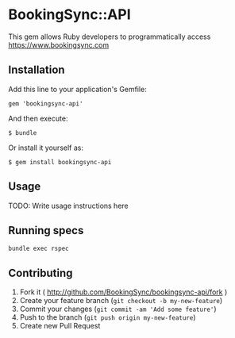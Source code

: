 # BookingSync::API

This gem allows Ruby developers to programmatically access https://www.bookingsync.com

## Installation

Add this line to your application's Gemfile:

    gem 'bookingsync-api'

And then execute:

    $ bundle

Or install it yourself as:

    $ gem install bookingsync-api

## Usage

TODO: Write usage instructions here

## Running specs

    bundle exec rspec

## Contributing

1. Fork it ( http://github.com/BookingSync/bookingsync-api/fork )
2. Create your feature branch (`git checkout -b my-new-feature`)
3. Commit your changes (`git commit -am 'Add some feature'`)
4. Push to the branch (`git push origin my-new-feature`)
5. Create new Pull Request
